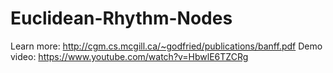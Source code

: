 # Euclidean-Rhythm-Nodes
Learn more: http://cgm.cs.mcgill.ca/~godfried/publications/banff.pdf
Demo video: https://www.youtube.com/watch?v=HbwlE6TZCRg
